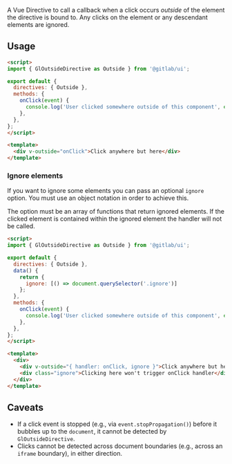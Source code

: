 A Vue Directive to call a callback when a click occurs *outside* of the element
the directive is bound to. Any clicks on the element or any descendant elements are ignored.

## Usage

```html
<script>
import { GlOutsideDirective as Outside } from '@gitlab/ui';

export default {
  directives: { Outside },
  methods: {
    onClick(event) {
      console.log('User clicked somewhere outside of this component', event);
    },
  },
};
</script>

<template>
  <div v-outside="onClick">Click anywhere but here</div>
</template>
```

### Ignore elements

If you want to ignore some elements you can pass an optional `ignore` option.
You must use an object notation in order to achieve this.

The option must be an array of functions that return ignored elements.
If the clicked element is contained within the ignored element the handler will not be called.

```html
<script>
import { GlOutsideDirective as Outside } from '@gitlab/ui';

export default {
  directives: { Outside }, 
  data() {
    return {
      ignore: [() => document.querySelector('.ignore')]
    };
  },
  methods: {
    onClick(event) {
      console.log('User clicked somewhere outside of this component', event);
    },
  },
};
</script>

<template>
  <div>
    <div v-outside="{ handler: onClick, ignore }">Click anywhere but here</div>
    <div class="ignore">Clicking here won't trigger onClick handler</div>
  </div>
</template>
```

## Caveats

- If a click event is stopped (e.g., via `event.stopPropagation()`) before it
  bubbles up to the `document`, it cannot be detected by `GlOutsideDirective`.
- Clicks cannot be detected across document boundaries (e.g., across an
  `iframe` boundary), in either direction.
